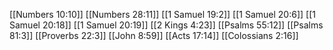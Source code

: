 [[Numbers 10:10]]
[[Numbers 28:11]]
[[1 Samuel 19:2]]
[[1 Samuel 20:6]]
[[1 Samuel 20:18]]
[[1 Samuel 20:19]]
[[2 Kings 4:23]]
[[Psalms 55:12]]
[[Psalms 81:3]]
[[Proverbs 22:3]]
[[John 8:59]]
[[Acts 17:14]]
[[Colossians 2:16]]
